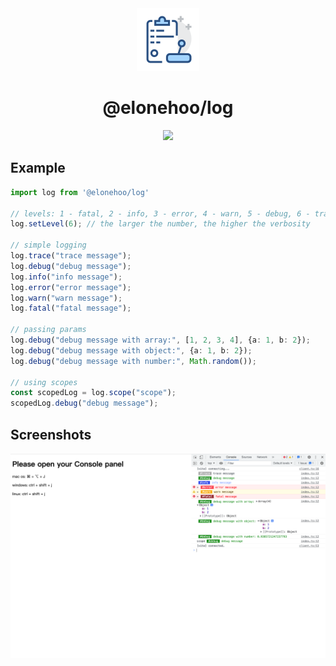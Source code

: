 <div align="center">
  <img src="./public/logo.svg" width="100px" height="100px" />
</div>

<h1 align="center">@elonehoo/log</h1>

<p align="center">
  <a href="https://www.npmjs.com/package/@elonehoo/log">
    <img src="https://img.shields.io/npm/v/@elonehoo/log?color=81A2BE&label=" />
  </a>
</p>

## Example

```typescript
import log from '@elonehoo/log'

// levels: 1 - fatal, 2 - info, 3 - error, 4 - warn, 5 - debug, 6 - trace (default is 2)
log.setLevel(6); // the larger the number, the higher the verbosity

// simple logging
log.trace("trace message");
log.debug("debug message");
log.info("info message");
log.error("error message");
log.warn("warn message");
log.fatal("fatal message");

// passing params
log.debug("debug message with array:", [1, 2, 3, 4], {a: 1, b: 2});
log.debug("debug message with object:", {a: 1, b: 2});
log.debug("debug message with number:", Math.random());

// using scopes
const scopedLog = log.scope("scope");
scopedLog.debug("debug message");
```

## Screenshots

![demo.png](./public/img/demo.png)
